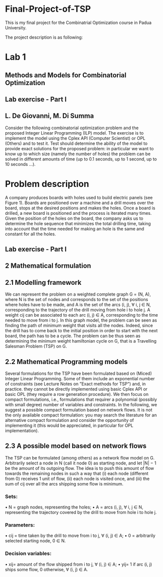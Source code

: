 # Final-Project-of-TSP
This is my final project for the Combinatrial Optimization course in Padua University.

The project description is as following:
# Lab 1

## Methods and Models for Combinatorial Optimization
## Lab exercise - Part I
## L. De Giovanni, M. Di Summa
Consider the following combinatorial optimization problem and the proposed Integer Linear Programming (ILP) model. The exercise is to implement the model using the Cplex API (Computer Scientist) or OPL (Others) and to test it. Test should determine the ability of the model to provide exact solutions for the proposed problem: in particular we want to know up to which size (namely the number of holes) the problem can be solved in different amounts of time (up to 0.1 seconds, up to 1 second, up to 10 seconds ...).

# Problem description
A company produces boards with holes used to build electric panels (see Figure 1). Boards
are positioned over a machine and a drill moves over the board, stops at the desired
positions and makes the holes. Once a board is drilled, a new board is positioned and
the process is iterated many times. Given the position of the holes on the board, the
company asks us to determine the hole sequence that minimizes the total drilling time,
taking into account that the time needed for making an hole is the same and constant for
all the holes.

## Lab exercise - Part I
## 2 Mathematical formulation
## 2.1 Modelling framework
We can represent the problem on a weighted complete graph G = (N, A), where N is the set of nodes and corresponds to the set of the positions where holes have to be made, and A is the set of the arcs (i, j), ∀ i, j ∈ N, corresponding to the trajectory of the drill moving from hole i to hole j. A weight cij can be associated to each arc (i, j) ∈ A, corresponding to the time needed to move from i to j. In this graph model, the problem can be seen as finding the path of minimum weight that visits all the nodes. Indeed, since the drill
has to come back to the initial position in order to start with the next board, the path has to be a cycle. The problem can be thus seen as determining the minimum weight hamiltonian cycle on G, that is a Travelling Salesman Problem (TSP) on G.

## 2.2 Mathematical Programming models
Several formulations for the TSP have been formulated based on (Miced) Integer Linear Programming. Some of them include an exponential number of constraints (see Lecture Notes on ”Exact methods for TSP”) and, in practice. they cannot be directly implemented using basic Cplex API or basic OPL (they require a row generation procedure). We then focus on compact formulations, i.e., formulations that requirer a polynomial (possibly with small degree) number of variables and constraints.
In the following, we suggest a possible compact formulation based on network flows. It is not the only available compact formulation: you may search the literature for an alternative compact formulation and consider the opportunity of implementing it (this would be appreciated, in particular for OPL implementation).

## 2.3 A possible model based on network flows
The TSP can be formulated (among others) as a network flow model on G. Arbitrarily select a node in N (call it node 0) as starting node, and let |N| − 1 be the amount of its outgoing flow. The idea is to push this amount of flow towards the remaining nodes in such a way that (i) each node (different from 0) receives 1 unit of flow, (ii) each node is visited once, and (iii) the sum of cij over all the arcs shipping some flow is minimum.

### Sets: 
• N = graph nodes, representing the holes;
• A = arcs (i, j), ∀ i, j ∈ N, representing the trajectory covered by the drill to move from hole i to hole j.
### Parameters: 
• cij = time taken by the drill to move from i to j, ∀ (i, j) ∈ A; • 0 = arbitrarily selected starting node, 0 ∈ N.

### Decision variables:
• xij= amount of the flow shipped from i to j, ∀ (i, j) ∈ A; 
• yij= 1 if arc (i, j) ships some flow, 0 otherwise, ∀ (i, j) ∈ A.
